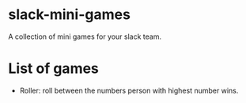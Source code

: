 # slack-mini-games
A collection of mini games for your slack team.
# List of games
  - Roller: roll between the numbers person with highest number wins.
